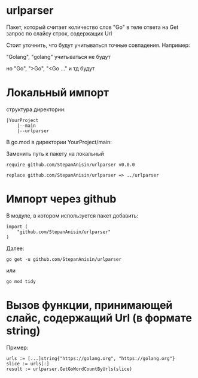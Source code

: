 # urlparser #

Пакет, который считает количество слов "Go" в теле ответа на Get запрос по слайсу строк, содержащих Url

Стоит уточнить, что будут учитываться точные совпадения. Например:

"Golang", "golang" учитываться не будут

но "Go", ">Go", "<Go ..." и тд будут

# Локальный импорт #

структура директории:
```
|YourProject
    |--main
    |--urlparser
```

В go.mod в директории YourProject/main:

Заменить путь к пакету на локальный

```
require github.com/StepanAnisin/urlparser v0.0.0

replace github.com/StepanAnisin/urlparser => ../urlparser
```

# Импорт через github #

В модуле, в котором используется пакет добавить:
```
import (
	"github.com/StepanAnisin/urlparser"
)
```

Далее:

```
go get -u github.com/StepanAnisin/urlparser
```
или

```
go mod tidy
```
# Вызов функции, принимающей слайс, содержащий Url (в формате string) #

Пример:
```
urls := [...]string{"https://golang.org", "https://golang.org"}
slice := urls[:]
result := urlparser.GetGoWordCountByUrls(slice)
```
